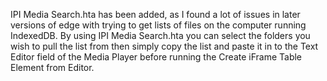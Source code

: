 IPI Media Search.hta has been added, as I found a lot of issues in later versions of edge with trying to get lists of files on the computer running IndexedDB. By using IPI Media Search.hta you can select the folders you wish to pull the list from then simply copy the list and paste it in to the Text Editor field of the Media Player before running the Create iFrame Table Element from Editor.
